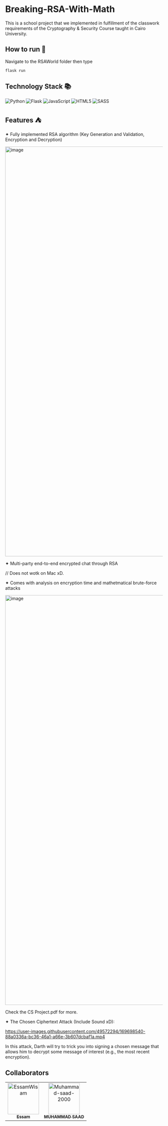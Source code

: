 # Breaking-RSA-With-Math
This is a school project that we implemented in fulfillment of the classwork requirements of the Cryptography & Security Course taught in Cairo University.
## How to run 🚀
Navigate to the RSAWorld folder then type
```
flask run
```
## Technology Stack 📚
![Python](https://img.shields.io/badge/python-3670A0?style=for-the-badge&logo=python&logoColor=ffdd54)
![Flask](https://img.shields.io/badge/flask-%23000.svg?style=for-the-badge&logo=flask&logoColor=white)
![JavaScript](https://img.shields.io/badge/javascript-%23323330.svg?style=for-the-badge&logo=javascript&logoColor=%23F7DF1E)
![HTML5](https://img.shields.io/badge/html5-%23E34F26.svg?style=for-the-badge&logo=html5&logoColor=white)
![SASS](https://img.shields.io/badge/SASS-hotpink.svg?style=for-the-badge&logo=SASS&logoColor=white)


## Features ⛺

✦ Fully implemented RSA algorithm (Key Generation and Validation, Encryption and Decryption)

<img width="1312" alt="image" src="/2 - RSAWorld/Test Cases/Gif.gif">

✦ Multi-party end-to-end encrypted chat through RSA

// Does not wotk on Mac xD.

✦ Comes with analysis on encryption time and mathetmatical brute-force attacks

<img width="1312" alt="image" src="https://user-images.githubusercontent.com/49572294/169697689-1341949c-85d6-4123-92f0-0b1c6d4f8632.png">

Check the CS Project.pdf for more.

✦ The Chosen Ciphertext Attack (Include Sound xD):

https://user-images.githubusercontent.com/49572294/169698540-88a0336a-bc36-46a1-a66e-3b607dcbaf1a.mp4

In this attack, Darth will try to trick you into signing a chosen message that allows him to decrypt some message of interest (e.g., the most recent encryption).

## Collaborators

<!-- readme: collaborators -start -->
<table>
<tr>
    <td align="center">
        <a href="https://github.com/EssamWisam">
            <img src="https://avatars.githubusercontent.com/u/49572294?v=4" width="100;" alt="EssamWisam"/>
            <br />
            <sub><b>Essam</b></sub>
        </a>
    </td>
    <td align="center">
        <a href="https://github.com/Muhammad-saad-2000">
            <img src="https://avatars.githubusercontent.com/u/61880555?v=4" width="100;" alt="Muhammad-saad-2000"/>
            <br />
            <sub><b>MUHAMMAD SAAD</b></sub>
        </a>
    </td></tr>
</table>
<!-- readme: collaborators -end -->
